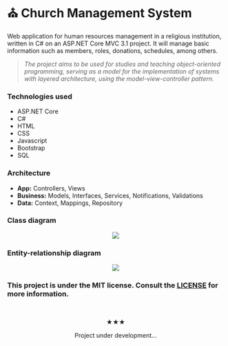 # ⛪ Church Management System
Web application for human resources management in a religious institution, written in C# on an ASP.NET Core MVC 3.1 project. It will manage basic information such as members, roles, donations, schedules, among others.

> *The project aims to be used for studies and teaching object-oriented programming, serving as a model for the implementation of systems with layered architecture, using the model-view-controller pattern.*

### Technologies used
* ASP.NET Core
* C#
* HTML
* CSS
* Javascript
* Bootstrap
* SQL

### Architecture
* **App:** Controllers, Views
* **Business:** Models, Interfaces, Services, Notifications, Validations
* **Data:** Context, Mappings, Repository

### Class diagram

<p align="center">
  <img src="https://raw.githubusercontent.com/vctr-moraes/ChurchSystem/master/images/Diagrama%20de%20classes.jpg?token=ALYRBX4JHRLVRPNIA3QTV226Q2USG" style="max-width:100%;"> 
</p>

### Entity-relationship diagram

<p align="center">
  <img src="https://raw.githubusercontent.com/vctr-moraes/ChurchSystem/master/images/Diagrama%20ER.png" style="max-width:100%;"> 
</p>

### This project is under the MIT license. Consult the <a href="https://github.com/vctr-moraes/ChurchSystem/blob/master/LICENSE" target="_blank">LICENSE</a> for more information.

<br>

<p align="center">★★★</p>
<p align="center">Project under development...</p>
